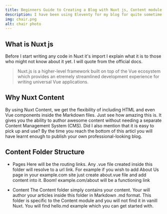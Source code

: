 ```yaml
---
title: Beginners Guide to Creating a Blog with Nuxt js, Content module and Tailwind css
description: I have been using Eleventy for my blog for quite sometime now, but due to it's several shortcomings I have decided to switch to Nuxt Content which has better features that are either lacking or hard to implement in Eleventy.
img: chair.png
alt: chair photo
---
```


## What is Nuxt js

Before I start writing any code in Nuxt it's import I explain what it is to those who might not know about it yet.
I will quote from the official docs.

> Nuxt.js is a higher-level framework built on top of the Vue ecosystem which provides an etremely streamlined development experience for writing universal Vue applications.

## Why Nuxt Content

By using Nuxt Content, we get the flexibility of including HTML and even Vue components inside the Markdown files. Just see how amazing this is. 
It gives you the ability to author awesome content without needing a separate Content Management System (CMS).
Did I also mention that it is easy to pick up and use? By the time you reach the bottom of this articl you will have learnt enough to publish your own professional-looking blog.

## Content Folder Structure

- Pages
    Here will be the routing links. Any .vue file created inside this folder will resolve to a url link.
    For example if you wish to add About Us page in your example.com site just create about.vue file and add content into it. Boom! example.com/about will be a functioning link

- Content
    The Content folder simply contains your content. Your will author your articles inside this folder in Markdown .md format.
    This folder is specific to the Content module and you will not find it in vanill Nuxt.
    You will find hello.md example which you can get started with.
